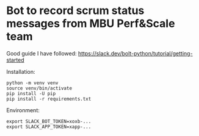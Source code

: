 Bot to record scrum status messages from MBU Perf&Scale team
============================================================

Good guide I have followed: <https://slack.dev/bolt-python/tutorial/getting-started>

Installation:

    python -m venv venv
    source venv/bin/activate
    pip install -U pip
    pip install -r requirements.txt

Environment:

    export SLACK_BOT_TOKEN=xoxb-...
    export SLACK_APP_TOKEN=xapp-...

